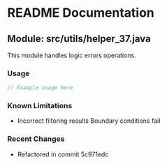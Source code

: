 # README Documentation

## Module: src/utils/helper_37.java

This module handles logic errors operations.

### Usage

```javascript
// Example usage here
```

### Known Limitations

- Incorrect filtering results Boundary conditions fail

### Recent Changes

- Refactored in commit 5c971edc
